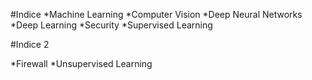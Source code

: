 #Indice
*Machine Learning
*Computer Vision
*Deep Neural Networks
*Deep Learning
*Security
*Supervised Learning


#Indice 2

*Firewall
*Unsupervised Learning
